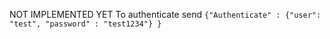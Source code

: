 NOT IMPLEMENTED YET
To authenticate send
````{"Authenticate" : {"user": "test", "password" : "test1234"} }````
